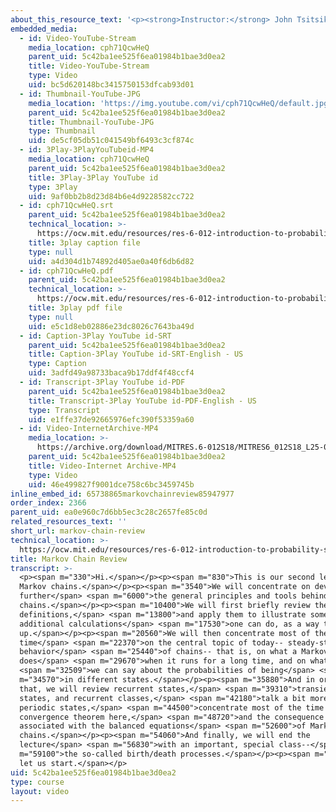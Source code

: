 ```yaml
---
about_this_resource_text: '<p><strong>Instructor:</strong> John Tsitsiklis</p>'
embedded_media:
  - id: Video-YouTube-Stream
    media_location: cph71QcwHeQ
    parent_uid: 5c42ba1ee525f6ea01984b1bae3d0ea2
    title: Video-YouTube-Stream
    type: Video
    uid: bc5d620148bc3415750153dfcab93d01
  - id: Thumbnail-YouTube-JPG
    media_location: 'https://img.youtube.com/vi/cph71QcwHeQ/default.jpg'
    parent_uid: 5c42ba1ee525f6ea01984b1bae3d0ea2
    title: Thumbnail-YouTube-JPG
    type: Thumbnail
    uid: de5cf05db51c041549bf6493c3cf874c
  - id: 3Play-3PlayYouTubeid-MP4
    media_location: cph71QcwHeQ
    parent_uid: 5c42ba1ee525f6ea01984b1bae3d0ea2
    title: 3Play-3Play YouTube id
    type: 3Play
    uid: 9af0bb2b8d23d84b6e4d9228582cc722
  - id: cph71QcwHeQ.srt
    parent_uid: 5c42ba1ee525f6ea01984b1bae3d0ea2
    technical_location: >-
      https://ocw.mit.edu/resources/res-6-012-introduction-to-probability-spring-2018/part-iii-random-processes/markov-chain-review/cph71QcwHeQ.srt
    title: 3play caption file
    type: null
    uid: a4d304d1b74892d405ae0a40f6db6d82
  - id: cph71QcwHeQ.pdf
    parent_uid: 5c42ba1ee525f6ea01984b1bae3d0ea2
    technical_location: >-
      https://ocw.mit.edu/resources/res-6-012-introduction-to-probability-spring-2018/part-iii-random-processes/markov-chain-review/cph71QcwHeQ.pdf
    title: 3play pdf file
    type: null
    uid: e5c1d8eb02886e23dc8026c7643ba49d
  - id: Caption-3Play YouTube id-SRT
    parent_uid: 5c42ba1ee525f6ea01984b1bae3d0ea2
    title: Caption-3Play YouTube id-SRT-English - US
    type: Caption
    uid: 3adfd49a98733baca9b17ddf4f48ccf4
  - id: Transcript-3Play YouTube id-PDF
    parent_uid: 5c42ba1ee525f6ea01984b1bae3d0ea2
    title: Transcript-3Play YouTube id-PDF-English - US
    type: Transcript
    uid: e1ffe37de92665976efc390f53359a60
  - id: Video-InternetArchive-MP4
    media_location: >-
      https://archive.org/download/MITRES.6-012S18/MITRES6_012S18_L25-03_300k.mp4
    parent_uid: 5c42ba1ee525f6ea01984b1bae3d0ea2
    title: Video-Internet Archive-MP4
    type: Video
    uid: 46e499827f9001dce758c6bc3459745b
inline_embed_id: 65738865markovchainreview85947977
order_index: 2366
parent_uid: ea0e960c7d6bb5ec3c28c2657fe85c0d
related_resources_text: ''
short_url: markov-chain-review
technical_location: >-
  https://ocw.mit.edu/resources/res-6-012-introduction-to-probability-spring-2018/part-iii-random-processes/markov-chain-review
title: Markov Chain Review
transcript: >-
  <p><span m="330">Hi.</span></p><p><span m="830">This is our second lecture on
  Markov chains.</span></p><p><span m="3540">We will concentrate on developing
  further</span> <span m="6000">the general principles and tools behind Markov
  chains.</span></p><p><span m="10400">We will first briefly review the main
  definitions,</span> <span m="13800">and apply them to illustrate some
  additional calculations</span> <span m="17530">one can do, as a way to warm
  up.</span></p><p><span m="20560">We will then concentrate most of the
  time</span> <span m="22370">on the central topic of today-- steady-state
  behavior</span> <span m="25440">of chains-- that is, on what a Markov chain
  does</span> <span m="29670">when it runs for a long time, and on what</span>
  <span m="32509">we can say about the probabilities of being</span> <span
  m="34570">in different states.</span></p><p><span m="35880">And in order to do
  that, we will review recurrent states,</span> <span m="39310">transient
  states, and recurrent classes,</span> <span m="42180">talk a bit more about
  periodic states,</span> <span m="44500">concentrate most of the time on the
  convergence theorem here,</span> <span m="48720">and the consequence
  associated with the balanced equations</span> <span m="52600">of Markov
  chains.</span></p><p><span m="54060">And finally, we will end the
  lecture</span> <span m="56830">with an important, special class--</span> <span
  m="59100">the so-called birth/death processes.</span></p><p><span m="62840">So
  let us start.</span></p>
uid: 5c42ba1ee525f6ea01984b1bae3d0ea2
type: course
layout: video
---
```

